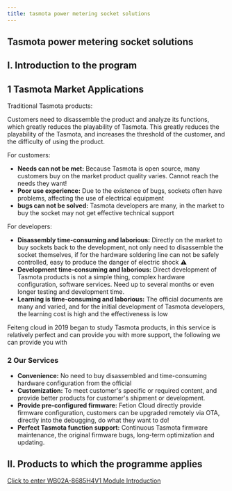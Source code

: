 ```yaml
---
title: tasmota power metering socket solutions
--- 
```


## Tasmota power metering socket solutions

## I. Introduction to the program

## 1 Tasmota Market Applications

Traditional Tasmota products:

Customers need to disassemble the product and analyze its functions, which greatly reduces the playability of Tasmota.
This greatly reduces the playability of the Tasmota, and increases the threshold of the customer, and the difficulty of using the product.

For customers:

- **Needs can not be met:** Because Tasmota is open source, many customers buy on the market product quality varies. Cannot reach the needs they want!
- **Poor use experience:** Due to the existence of bugs, sockets often have problems, affecting the use of electrical equipment
- **bugs can not be solved:** Tasmota developers are many, in the market to buy the socket may not get effective technical support

For developers:

- **Disassembly time-consuming and laborious:** Directly on the market to buy sockets back to the development, not only need to disassemble the socket themselves, if for the hardware soldering line can not be safely controlled, easy to produce the danger of electric shock ⚠️
- **Development time-consuming and laborious:** Direct development of Tasmota products is not a simple thing, complex hardware configuration, software services. Need up to several months or even longer testing and development time.
- **Learning is time-consuming and laborious:** The official documents are many and varied, and for the initial development of Tasmota developers, the learning cost is high and the effectiveness is low

Feiteng cloud in 2019 began to study Tasmota products, in this service is relatively perfect and can provide you with more support, the following we can provide you with

### 2 Our Services

- **Convenience:** No need to buy disassembled and time-consuming hardware configuration from the official
- **Customization:** To meet customer's specific or required content, and provide better products for customer's shipment or development.
- **Provide pre-configured firmware:** Fetion Cloud directly provide firmware configuration, customers can be upgraded remotely via OTA, directly into the debugging, do what they want to do!
- **Perfect Tasmota function support:** Continuous Tasmota firmware maintenance, the original firmware bugs, long-term optimization and updating.


## II. Products to which the programme applies
[Click to enter WB02A-8685H4V1 Module Introduction](../../products/tasmota/tasmota-matter.md)

